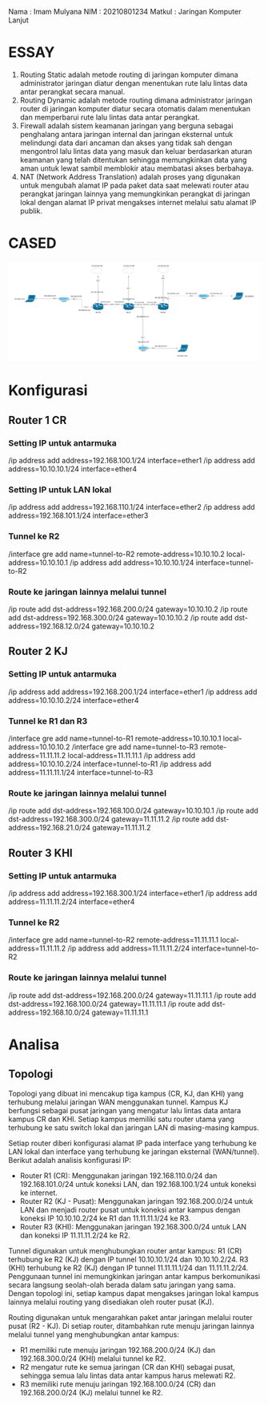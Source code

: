 Nama : Imam Mulyana
NIM : 20210801234
Matkul : Jaringan Komputer Lanjut

# ESSAY

1. Routing Static adalah metode routing di jaringan komputer dimana administrator jaringan diatur dengan menentukan rute lalu lintas data antar perangkat secara manual.
2. Routing Dynamic adalah metode routing dimana administrator jaringan router di jaringan komputer diatur secara otomatis dalam menentukan dan memperbarui rute lalu lintas data antar perangkat.
3. Firewall adalah sistem keamanan jaringan yang berguna sebagai penghalang antara jaringan internal dan jaringan eksternal untuk melindungi data dari ancaman dan akses yang tidak sah dengan mengontrol lalu lintas data yang masuk dan keluar berdasarkan aturan keamanan yang telah ditentukan sehingga memungkinkan data yang aman untuk lewat sambil memblokir atau membatasi akses berbahaya.
4. NAT (Network Address Translation) adalah proses yang digunakan untuk mengubah alamat IP pada paket data saat melewati router atau perangkat jaringan lainnya yang memungkinkan perangkat di jaringan lokal dengan alamat IP privat mengakses internet melalui satu alamat IP publik.

# CASED

![TopologiJaringan](NewTopologi.png)

# Konfigurasi

## Router 1 CR

### Setting IP untuk antarmuka

/ip address add address=192.168.100.1/24 interface=ether1
/ip address add address=10.10.10.1/24 interface=ether4

### Setting IP untuk LAN lokal

/ip address add address=192.168.110.1/24 interface=ether2
/ip address add address=192.168.101.1/24 interface=ether3

### Tunnel ke R2

/interface gre add name=tunnel-to-R2 remote-address=10.10.10.2 local-address=10.10.10.1
/ip address add address=10.10.10.1/24 interface=tunnel-to-R2

### Route ke jaringan lainnya melalui tunnel

/ip route add dst-address=192.168.200.0/24 gateway=10.10.10.2
/ip route add dst-address=192.168.300.0/24 gateway=10.10.10.2
/ip route add dst-address=192.168.12.0/24 gateway=10.10.10.2

## Router 2 KJ

### Setting IP untuk antarmuka

/ip address add address=192.168.200.1/24 interface=ether1
/ip address add address=10.10.10.2/24 interface=ether4

### Tunnel ke R1 dan R3

/interface gre add name=tunnel-to-R1 remote-address=10.10.10.1 local-address=10.10.10.2
/interface gre add name=tunnel-to-R3 remote-address=11.11.11.2 local-address=11.11.11.1
/ip address add address=10.10.10.2/24 interface=tunnel-to-R1
/ip address add address=11.11.11.1/24 interface=tunnel-to-R3

### Route ke jaringan lainnya melalui tunnel

/ip route add dst-address=192.168.100.0/24 gateway=10.10.10.1
/ip route add dst-address=192.168.300.0/24 gateway=11.11.11.2
/ip route add dst-address=192.168.21.0/24 gateway=11.11.11.2

## Router 3 KHI

### Setting IP untuk antarmuka

/ip address add address=192.168.300.1/24 interface=ether1
/ip address add address=11.11.11.2/24 interface=ether4

### Tunnel ke R2

/interface gre add name=tunnel-to-R2 remote-address=11.11.11.1 local-address=11.11.11.2
/ip address add address=11.11.11.2/24 interface=tunnel-to-R2

### Route ke jaringan lainnya melalui tunnel

/ip route add dst-address=192.168.200.0/24 gateway=11.11.11.1
/ip route add dst-address=192.168.100.0/24 gateway=11.11.11.1
/ip route add dst-address=192.168.10.0/24 gateway=11.11.11.1

# Analisa

## Topologi

Topologi yang dibuat ini mencakup tiga kampus (CR, KJ, dan KHI) yang terhubung melalui jaringan WAN menggunakan tunnel. Kampus KJ berfungsi sebagai pusat jaringan yang mengatur lalu lintas data antara kampus CR dan KHI. Setiap kampus memiliki satu router utama yang terhubung ke satu switch lokal dan jaringan LAN di masing-masing kampus.

Setiap router diberi konfigurasi alamat IP pada interface yang terhubung ke LAN lokal dan interface yang terhubung ke jaringan eksternal (WAN/tunnel). Berikut adalah analisis konfigurasi IP:

- Router R1 (CR): Menggunakan jaringan 192.168.110.0/24 dan 192.168.101.0/24 untuk koneksi LAN, dan 192.168.100.1/24 untuk koneksi ke internet.
- Router R2 (KJ - Pusat): Menggunakan jaringan 192.168.200.0/24 untuk LAN dan menjadi router pusat untuk koneksi antar kampus dengan koneksi IP 10.10.10.2/24 ke R1 dan 11.11.11.1/24 ke R3.
- Router R3 (KHI): Menggunakan jaringan 192.168.300.0/24 untuk LAN dan koneksi IP 11.11.11.2/24 ke R2.

Tunnel digunakan untuk menghubungkan router antar kampus:
R1 (CR) terhubung ke R2 (KJ) dengan IP tunnel 10.10.10.1/24 dan 10.10.10.2/24.
R3 (KHI) terhubung ke R2 (KJ) dengan IP tunnel 11.11.11.1/24 dan 11.11.11.2/24.
Penggunaan tunnel ini memungkinkan jaringan antar kampus berkomunikasi secara langsung seolah-olah berada dalam satu jaringan yang sama. Dengan topologi ini, setiap kampus dapat mengakses jaringan lokal kampus lainnya melalui routing yang disediakan oleh router pusat (KJ).

Routing digunakan untuk mengarahkan paket antar jaringan melalui router pusat (R2 - KJ).
Di setiap router, ditambahkan rute menuju jaringan lainnya melalui tunnel yang menghubungkan antar kampus:

- R1 memiliki rute menuju jaringan 192.168.200.0/24 (KJ) dan 192.168.300.0/24 (KHI) melalui tunnel ke R2.
- R2 mengatur rute ke semua jaringan (CR dan KHI) sebagai pusat, sehingga semua lalu lintas data antar kampus harus melewati R2.
- R3 memiliki rute menuju jaringan 192.168.100.0/24 (CR) dan 192.168.200.0/24 (KJ) melalui tunnel ke R2.
